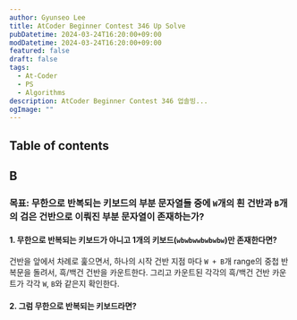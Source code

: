 ```yaml
---
author: Gyunseo Lee
title: AtCoder Beginner Contest 346 Up Solve
pubDatetime: 2024-03-24T16:20:00+09:00
modDatetime: 2024-03-24T16:20:00+09:00
featured: false
draft: false
tags:
  - At-Coder
  - PS
  - Algorithms
description: AtCoder Beginner Contest 346 업솔빙...
ogImage: ""
---
```


## Table of contents

## B

### 목표: 무한으로 반복되는 키보드의 부분 문자열들 중에 `W`개의 흰 건반과 `B`개의 검은 건반으로 이뤄진 부분 문자열이 존재하는가?

#### 1. 무한으로 반복되는 키보드가 아니고 1개의 키보드(`wbwbwwbwbwbw`)만 존재한다면?

건반을 앞에서 차례로 훑으면서, 하나의 시작 건반 지점 마다 `W + B`개 range의 중첩 반복문을 돌려서, 흑/백건 건반을 카운트한다. 그리고 카운트된 각각의 흑/백건 건반 카운트가 각각 `W`, `B`와 같은지 확인한다.

#### 2. 그럼 무한으로 반복되는 키보드라면?
